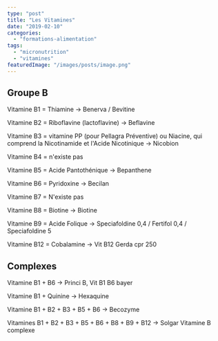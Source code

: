 ```yaml
---
type: "post"
title: "Les Vitamines"
date: "2019-02-10"
categories:
  - "formations-alimentation"
tags:
  - "micronutrition"
  - "vitamines"
featuredImage: "/images/posts/image.png"
---
```


## Groupe B

Vitamine B1 = Thiamine → Benerva / Bevitine

Vitamine B2 = Riboflavine (lactoflavine) → Beflavine

Vitamine B3 = vitamine PP (pour Pellagra Préventive) ou Niacine, qui comprend la Nicotinamide et l'Acide Nicotinique → Nicobion

Vitamine B4 = n'existe pas

Vitamine B5 = Acide Pantothénique → Bepanthene

Vitamine B6 = Pyridoxine → Becilan

Vitamine B7 = N'existe pas

Vitamine B8 = Biotine → Biotine

Vitamine B9 = Acide Folique → Speciafoldine 0,4 / Fertifol 0,4 / Speciafoldine 5

Vitamine B12 = Cobalamine → Vit B12 Gerda cpr 250

## Complexes

Vitamine B1 + B6 → Princi B, Vit B1 B6 bayer

Vitamine B1 + Quinine → Hexaquine

Vitamine B1 + B2 + B3 + B5 + B6 → Becozyme

Vitamines B1 + B2 + B3 + B5 + B6 + B8 + B9 + B12 → Solgar Vitamine B complexe
